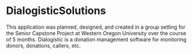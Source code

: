 # DialogisticSolutions

This application was planned, designed, and created in a group setting for the Senior Capstone Project at Western Oregon University over the course of 5 months. Dialogistic is a donation management software for monitoring donors, donations, callers, etc.
